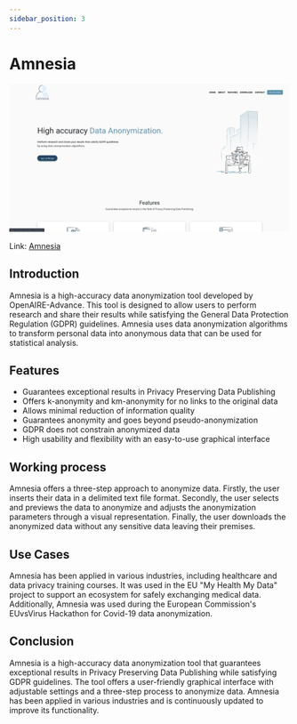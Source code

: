```yaml
---
sidebar_position: 3
---
```


# Amnesia

![](../tools/img/amnesia.png)

Link: [Amnesia](https://amnesia.openaire.eu/index.html)

## Introduction
Amnesia is a high-accuracy data anonymization tool developed by OpenAIRE-Advance. This tool is designed to allow users to perform research and share their results while satisfying the General Data Protection Regulation (GDPR) guidelines. Amnesia uses data anonymization algorithms to transform personal data into anonymous data that can be used for statistical analysis.

## Features
- Guarantees exceptional results in Privacy Preserving Data Publishing
- Offers k-anonymity and km-anonymity for no links to the original data
- Allows minimal reduction of information quality
- Guarantees anonymity and goes beyond pseudo-anonymization
- GDPR does not constrain anonymized data
- High usability and flexibility with an easy-to-use graphical interface

## Working process
Amnesia offers a three-step approach to anonymize data. Firstly, the user inserts their data in a delimited text file format. Secondly, the user selects and previews the data to anonymize and adjusts the anonymization parameters through a visual representation. Finally, the user downloads the anonymized data without any sensitive data leaving their premises.

## Use Cases
Amnesia has been applied in various industries, including healthcare and data privacy training courses. It was used in the EU "My Health My Data" project to support an ecosystem for safely exchanging medical data. Additionally, Amnesia was used during the European Commission's EUvsVirus Hackathon for Covid-19 data anonymization.

## Conclusion
Amnesia is a high-accuracy data anonymization tool that guarantees exceptional results in Privacy Preserving Data Publishing while satisfying GDPR guidelines. The tool offers a user-friendly graphical interface with adjustable settings and a three-step process to anonymize data. Amnesia has been applied in various industries and is continuously updated to improve its functionality.